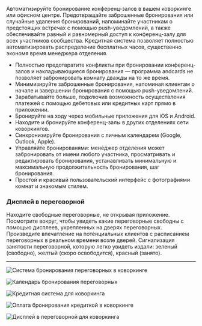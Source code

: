 Автоматизируйте бронирование конференц-залов в вашем коворкинге или офисном центре. Предотвращайте заброшенные бронирования или случайные удаления бронирований, напоминайте участникам о предстоящих встречах с помощью push-уведомлений, а также обеспечивайте равный и равномерный доступ к конференц-залу для всех участников сообщества. Кредитная система позволяет полностью автоматизировать распределение бесплатных часов, существенно экономя время менеджера отделения.

- Полностью предотвратите конфликты при бронировании конференц-залов и накладывающиеся бронирования — программа andcards не позволяет забронировать комнату дважды на то же время.
- Минимизируйте заброшенные бронирования, напоминая клиентам о начале и завершении бронирования с помощью push-уведомлений.
- Зарабатывайте больше, подключив возможность осуществления платежей с помощью дебетовых или кредитных карт прямо в приложении.
- Бронируйте на ходу через мобильные приложения для iOS и Android.
- Находите и бронируйте конференц-залы в других отделениях сети коворкингов.
- Синхронизируйте бронирования с личным календарем (Google, Outlook, Apple).
- Управляйте бронированями: менеджер отделения может забронировать от имени любого участника, просматривать и редактировать бронирования, устанавливать минимальную и максимальную продолжительность бронирования, шаг бронирования.
- Простой и красивый пользовательский интерфейс с фотографиями комнат и знакомым стилем.

### Дисплей в переговорной

Находите свободные переговорные, не открывая приложение. Посмотрите вокруг, чтобы увидеть какие переговорные свободны с помощью дисплеев, укрепленных на дверях переговорных. Произведите впечатление на потенциальных клиентов с расписанием переговорных в реальном времени возле дверей. Сигнализация занятости переговорной, которую легко увидеть издали: зеленый (свободно), желтый (скоро освободится), красный (занято).

---

![Система бронирования переговорных в коворкинге](https://d7ccq1i35b0cj.cloudfront.net/andcards-bookings-main-light-en-1920-1200.png)

![Календарь бронирования переговорных](https://d7ccq1i35b0cj.cloudfront.net/andcards-bookings-calendar-light-en-1920-1200.png)

![Кредитная система для коворкинга](https://d7ccq1i35b0cj.cloudfront.net/andcards-bookings-create-payment-methods-card-light-en-1920-1200.png)

![Оплата бронирования кредиткой в коворкинге](https://d7ccq1i35b0cj.cloudfront.net/andcards-bookings-create-pay-with-stripe-light-en-1920-1200.png)

![Дисплей в переговорной для коворкинга](https://d7ccq1i35b0cj.cloudfront.net/andcards-bookings-room-display-en-1920-1200.png)
